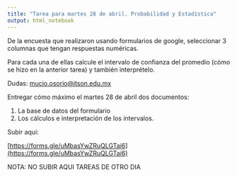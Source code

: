 ```yaml
---
title: "Tarea para martes 28 de abril. Probabilidad y Estadística"
output: html_notebook
---
```


De la encuesta que realizaron usando formularios de google, seleccionar 3 columnas que tengan respuestas numéricas.

Para cada una de ellas calcule el intervalo de confianza del promedio (cómo se hizo en la anterior tarea) y también interprételo.

Dudas: mucio.osorio@itson.edu.mx




Entregar cómo máximo el martes 28 de abril dos documentos:

1. La base de datos del formulario
2. Los cálculos e interpretación de los intervalos.




Subir aquí:


[https://forms.gle/uMbasYwZRuQLGTai6](https://forms.gle/uMbasYwZRuQLGTai6)


NOTA: NO SUBIR AQUI TAREAS DE OTRO DIA 
